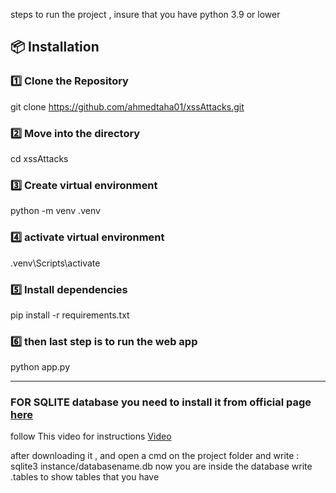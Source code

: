 steps to run the project , insure that you have python 3.9 or lower

## 📦 Installation  

### 1️⃣ Clone the Repository 

 git clone https://github.com/ahmedtaha01/xssAttacks.git

### 2️⃣ Move into the directory
 
 cd xssAttacks

### 3️⃣ Create virtual environment

python -m venv .venv

### 4️⃣ activate virtual environment

.venv\Scripts\activate

### 5️⃣ Install dependencies

pip install -r requirements.txt

### 6️⃣ then last step is to run the web app

python app.py

-----
### FOR SQLITE database you need to install it from official page <a href="https://www.sqlite.org/download.html"> here </a>

follow This video for instructions <a href="https://www.youtube.com/watch?v=ToI8nnyuPiI">Video</a>

after downloading it , and open a cmd on the project folder and write : 
sqlite3 instance/databasename.db
now you are inside the database 
write .tables to show tables that you have
